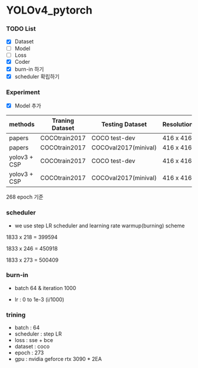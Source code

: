 # YOLOv4_pytorch

### TODO List

- [x] Dataset
- [ ] Model
- [ ] Loss
- [X] Coder
- [x] burn-in 하기
- [x] scheduler 확립하기
 
### Experiment

- [x] Model 추가

|methods        | Traning Dataset        |    Testing Dataset     | Resolution | AP      |AP50   |AP75    | Time | Fps  |
|---------------|------------------------| ---------------------- | ---------- | ------- |-------|--------|:----:| ---- |
|papers         | COCOtrain2017          |  COCO test-dev         | 416 x 416  |  31.0   |55.3   |34.4    |29    |34.48 |
|papers         | COCOtrain2017          |  COCOval2017(minival)  | 416 x 416  |  -      |-      |-       |-     |-     |
|yolov3 + CSP   | COCOtrain2017          |  COCO test-dev         | 416 x 416  |- |-   |-|-|- |
|yolov3 + CSP   | COCOtrain2017          |  COCOval2017(minival)  | 416 x 416  |**38.0** |59.9  |40.8   |||

268 epoch 기준

### scheduler

- we use step LR scheduler and learning rate warmup(burning) scheme 

1833 x 218 = 399594

1833 x 246 = 450918

1833 x 273 = 500409

### burn-in

- batch 64 & iteration 1000

- lr : 0 to 1e-3 (i/1000)

### trining

- batch : 64
- scheduler : step LR
- loss : sse + bce
- dataset : coco
- epoch : 273
- gpu : nvidia geforce rtx 3090 * 2EA
